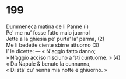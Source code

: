 # 199
  
Dummeneca matina de li Panne (i)  
Pe' me nu’ fosse fatto maio juornol  
Jette a la ghiesia pe’ purtà’ la' parma, (2)  
Me li bedette ciente sbirre attuorno (3)  
I’ le dicette: — « N'aggio fatto danno;  
» N’aggio acciso nisciuno a ’sti cuntuorne. » (4)  
« Da Napule & benuto la cunnanna,  
« Di stà’ cu‘ nenna mia notte e ghiuorno. »  
  

